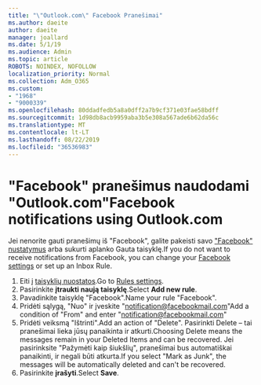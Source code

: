 ```yaml
---
title: "\"Outlook.com\" Facebook Pranešimai"
ms.author: daeite
author: daeite
manager: joallard
ms.date: 5/1/19
ms.audience: Admin
ms.topic: article
ROBOTS: NOINDEX, NOFOLLOW
localization_priority: Normal
ms.collection: Adm_O365
ms.custom:
- "1968"
- "9000339"
ms.openlocfilehash: 80ddadfedb5a8a0dff2a7b9cf371e03fae58bdff
ms.sourcegitcommit: 1d98db8acb9959aba3b5e308a567ade6b62da56c
ms.translationtype: MT
ms.contentlocale: lt-LT
ms.lasthandoff: 08/22/2019
ms.locfileid: "36536983"
---
```

# <a name="facebook-notifications-using-outlookcom"></a><span data-ttu-id="d359d-102">"Facebook" pranešimus naudodami "Outlook.com"</span><span class="sxs-lookup"><span data-stu-id="d359d-102">Facebook notifications using Outlook.com</span></span>

<span data-ttu-id="d359d-103">Jei nenorite gauti pranešimų iš "Facebook", galite pakeisti savo ["Facebook" nustatymus](https://www.facebook.com/settings?tab=notifications) arba sukurti aplanko Gauta taisyklę.</span><span class="sxs-lookup"><span data-stu-id="d359d-103">If you do not want to receive notifications from Facebook, you can change your [Facebook settings](https://www.facebook.com/settings?tab=notifications) or set up an Inbox Rule.</span></span>

1. <span data-ttu-id="d359d-104">Eiti į [taisyklių nuostatos](https://outlook.live.com/mail/options/mail/rules/inboxRules).</span><span class="sxs-lookup"><span data-stu-id="d359d-104">Go to [Rules settings](https://outlook.live.com/mail/options/mail/rules/inboxRules).</span></span>
1. <span data-ttu-id="d359d-105">Pasirinkite **įtraukti naują taisyklę**.</span><span class="sxs-lookup"><span data-stu-id="d359d-105">Select **Add new rule**.</span></span>
1. <span data-ttu-id="d359d-106">Pavadinkite taisyklę "Facebook".</span><span class="sxs-lookup"><span data-stu-id="d359d-106">Name your rule "Facebook".</span></span>
1. <span data-ttu-id="d359d-107">Pridėti sąlygą, "Nuo" ir įveskite "notification@facebookmail.com"</span><span class="sxs-lookup"><span data-stu-id="d359d-107">Add a condition of "From" and enter "notification@facebookmail.com"</span></span>
1. <span data-ttu-id="d359d-108">Pridėti veiksmą "Ištrinti".</span><span class="sxs-lookup"><span data-stu-id="d359d-108">Add an action of "Delete".</span></span> <span data-ttu-id="d359d-109">Pasirinkti Delete – tai pranešimai lieka jūsų panaikinta ir atkurti.</span><span class="sxs-lookup"><span data-stu-id="d359d-109">Choosing Delete means the messages remain in your Deleted Items and can be recovered.</span></span> <span data-ttu-id="d359d-110">Jei pasirinksite "Pažymėti kaip šiukšlių", pranešimai bus automatiškai panaikinti, ir negali būti atkurta.</span><span class="sxs-lookup"><span data-stu-id="d359d-110">If you select "Mark as Junk", the messages will be automatically deleted and can't be recovered.</span></span>
1. <span data-ttu-id="d359d-111">Pasirinkite **įrašyti**.</span><span class="sxs-lookup"><span data-stu-id="d359d-111">Select **Save**.</span></span>